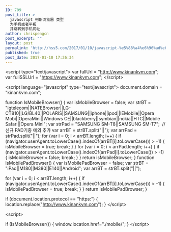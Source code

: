 ```yaml
---
ID: 709
post_title: >
  javascript 判断浏览器 类型
  为手机或者平板
  并跳转到手机网址
author: chrispengcn
post_excerpt: ""
layout: post
permalink: 'http://hss5.com/2017/01/10/javascript-%e5%88%a4%e6%96%ad%e6%b5%8f%e8%a7%88%e5%99%a8-%e7%b1%bb%e5%9e%8b-%e4%b8%ba%e6%89%8b%e6%9c%ba%e6%88%96%e8%80%85%e5%b9%b3%e6%9d%bf-%e5%b9%b6%e8%b7%b3%e8%bd%ac%e5%88%b0%e6%89%8b%e6%9c%ba/'
published: true
post_date: 2017-01-10 17:26:34
---
```

&lt;script type="text/javascript"&gt;
var fullUrl = "http://www.kinankvm.com";
var fullSSLUrl = "https://www.kinankvm.com";
&lt;/script&gt;

&lt;script language="javascript" type="text/javascript"&gt;
document.domain = "kinankvm.com";

function IsMobileBrowser() {
var isMobileBrowser = false;
var strBT = "lgtelecom||NATEBrowser||LG-CT810||LG/BL40||POLARIS||SAMSUNG||iphone||ipod||IEMobile||Opera Mobi||OperaMini||Windows CE||blackberry||symbian||nokia||HTC||Mobile Safari||Opera Mini";
var strPad = "SAMSUNG SM-T8||SAMSUNG SM-T7";  //신규 PAD기종 예외 추가
var arrBT = strBT.split("||");
var arrPad = strPad.split("||");
for (var i = 0; i &lt; arrBT.length; i++) {
if (navigator.userAgent.toLowerCase().indexOf(arrBT[i].toLowerCase()) &gt; -1) {
isMobileBrowser = true;
break;
}
}
for (var i = 0; i &lt; arrPad.length; i++) {
if (navigator.userAgent.toLowerCase().indexOf(arrPad[i].toLowerCase()) &gt; -1) {
isMobileBrowser = false;
break;
}
}
return isMobileBrowser;
}
function IsMobilePadBrowser() {
var isMobilePadBrowser = false;
var strBT = "iPad||M180||M380||E140||Android";
var arrBT = strBT.split("||");

for (var i = 0; i &lt; arrBT.length; i++) {
if (navigator.userAgent.toLowerCase().indexOf(arrBT[i].toLowerCase()) &gt; -1) {
isMobilePadBrowser = true;
break;
}
}
return isMobilePadBrowser;
}

if (document.location.protocol == "https:") {
location.replace("http://www.kinankvm.com");
}
&lt;/script&gt;

&lt;script&gt;

if (IsMobileBrowser()) {
window.location.href="./mobile/";
}
&lt;/script&gt;